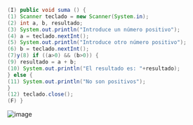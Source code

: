 ```java
(I) public void suma () {
(1) Scanner teclado = new Scanner(System.in);
(2) int a, b, resultado;
(3) System.out.println("Introduce un número positivo");
(4) a = teclado.nextInt();
(5) System.out.println("Introduce otro número positivo");
(6) b = teclado.nextInt();
(7)y(8) if ((a>0) && (b>0)) {
(9) resultado = a + b;
(10) System.out.println("El resultado es: "+resultado);
} else {
(11) System.out.println("No son positivos");
}
(12) teclado.close();
(F) }
```

![image](https://github.com/Juanies/Pruebas-software/assets/80675013/85108540-ce56-441b-ab94-7fd90c48e48d)


